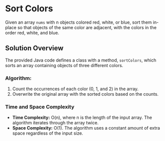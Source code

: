 # Sort Colors

Given an array `nums` with n objects colored red, white, or blue, sort them in-place so that objects of the same color are adjacent, with the colors in the order red, white, and blue.

## Solution Overview

The provided Java code defines a class with a method, `sortColors`, which sorts an array containing objects of three different colors.

### Algorithm:

1. Count the occurrences of each color (0, 1, and 2) in the array.
2. Overwrite the original array with the sorted colors based on the counts.

### Time and Space Complexity

- **Time Complexity:** O(n), where n is the length of the input array. The algorithm iterates through the array twice.
- **Space Complexity:** O(1). The algorithm uses a constant amount of extra space regardless of the input size.
